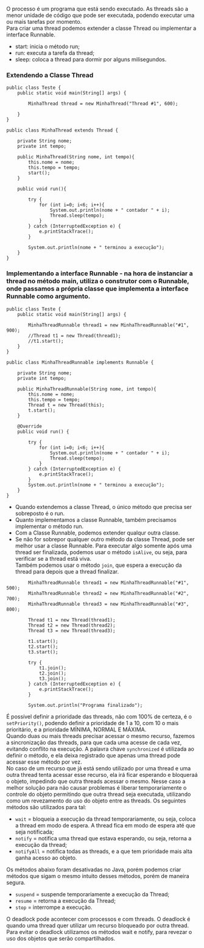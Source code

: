 O processo é um programa que está sendo executado. As threads são a menor unidade de código que pode ser executada, podendo executar uma ou mais tarefas por momento.<br>
Para criar uma thread podemos extender a classe Thread ou implementar a interface Runnable.
- start: inicia o método run;
- run: executa a tarefa da thread;
- sleep: coloca a thread para dormir por alguns milisegundos.
### Extendendo a Classe Thread
```
public class Teste {
	public static void main(String[] args) {
		
		MinhaThread thread = new MinhaThread("Thread #1", 600);

	}
}
```
```
public class MinhaThread extends Thread {

	private String nome;
	private int tempo;

	public MinhaThread(String nome, int tempo){
		this.nome = nome;
		this.tempo = tempo;
		start();
	}

	public void run(){

		try {
			for (int i=0; i<6; i++){
				System.out.println(nome + " contador " + i);
				Thread.sleep(tempo);
			}
		} catch (InterruptedException e) {
			e.printStackTrace();
		}
		
		System.out.println(nome + " terminou a execução");
	}
}
```
### Implementando a interface Runnable - na hora de instanciar a thread no método main, utiliza o construtor com o Runnable, onde passamos a própria classe que implementa a interface Runnable como argumento.
```
public class Teste {
	public static void main(String[] args) {
		
		MinhaThreadRunnable thread1 = new MinhaThreadRunnable("#1", 900);
		//Thread t1 = new Thread(thread1);
		//t1.start();
	}
}
``` 
```
public class MinhaThreadRunnable implements Runnable {

	private String nome;
	private int tempo;

	public MinhaThreadRunnable(String nome, int tempo){
		this.nome = nome;
		this.tempo = tempo;
		Thread t = new Thread(this);
		t.start();
	}

	@Override
	public void run() {

		try {
			for (int i=0; i<6; i++){
				System.out.println(nome + " contador " + i);
				Thread.sleep(tempo);
			}
		} catch (InterruptedException e) {
			e.printStackTrace();
		}
		System.out.println(nome + " terminou a execução");
	}
}
```
- Quando extendemos a classe Thread, o único método que precisa ser sobreposto é o run.
- Quanto implementamos a classe Runnable, também precisamos implementar o método run.
- Com a Classe Runnable, podemos extender qualqur outra classe.
- Se não for sobrepor qualquer outro método da classe Thread, pode ser melhor usar a classe Runnable.
Para executar algo somente após uma thread ser finalizada, podemos usar o método `isAlive`, ou seja, para verificar se a thread está viva.<br>
Também podemos usar o método `join`, que espera a execução da thread para depois que a thread finalizar.
```
		MinhaThreadRunnable thread1 = new MinhaThreadRunnable("#1", 500);
		MinhaThreadRunnable thread2 = new MinhaThreadRunnable("#2", 700);
		MinhaThreadRunnable thread3 = new MinhaThreadRunnable("#3", 800);

		Thread t1 = new Thread(thread1);
		Thread t2 = new Thread(thread2);
		Thread t3 = new Thread(thread3);

		t1.start();
		t2.start();
		t3.start();

		try {
			t1.join();
			t2.join();
			t3.join();
		} catch (InterruptedException e) {
			e.printStackTrace();
		}

		System.out.println("Programa finalizado");
```
É possível definir a prioridade das threads, não com 100% de certeza, é o `setPriority()`, podendo definir a prioridade de 1 a 10, com 10 o mais prioritário, e a prioridade MÍNIMA, NORMAL E MÁXIMA.<br>
Quando duas ou mais threads precisar acessar o mesmo recurso, fazemos a sincronização das threads, para que cada uma acesse de cada vez, evitando conflito na execução. A palavra chave `synchronized` é utilizada ao definir o método, e ela deixa registrado que apenas uma thread pode acessar esse método por vez.<br>
No caso de um recurso que já está sendo utilizado por uma thread e uma outra thread tenta acessar esse recurso, ela irá ficar esperando e bloqueraá o objeto, impedindo que outra threads acessar o mesmo. Nesse caso a melhor solução para não causar problemas é liberar temporariamente o controle do objeto permitindo que outra thread seja executada, utilizando como um revezamento do uso do objeto entre as threads. Os seguintes métodos são utilizados para tal:
- `wait` = bloqueia a execução da thread temporariamente, ou seja, coloca a thread em modo de espera. A thread fica em modo de espera até que seja notificada;
- `notify` = notifica uma thread que estava esperando, ou seja, retorna a execução da thread;
- `notifyAll` = notifica todas as threads, e a que tem prioridade mais alta ganha acesso ao objeto.

Os métodos abaixo foram desativadas no Java, porém podemos criar métodos que sigam o mesmo intuito desses métodos, porém de maneira segura.

- `suspend` = suspende temporariamente a execução da Thread;
- `resume` = retorna a execução da Thread;
- `stop` = interrompe a execução.

O deadlock pode acontecer com processos e com threads. O deadlock é quando uma thread quer utilizar um recurso bloqueado por outra thread. Para evitar o deadlock utilizamos os métodos wait e notify, para revezar o uso dos objetos que serão compartilhados. 